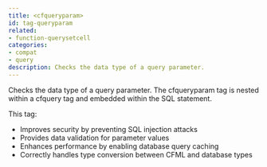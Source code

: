 ```yaml
---
title: <cfqueryparam>
id: tag-queryparam
related:
- function-querysetcell
categories:
- compat
- query
description: Checks the data type of a query parameter.
---
```


Checks the data type of a query parameter. The cfqueryparam tag is nested within a cfquery tag and embedded within the SQL statement.
	
This tag:

- Improves security by preventing SQL injection attacks
- Provides data validation for parameter values
- Enhances performance by enabling database query caching
- Correctly handles type conversion between CFML and database types
